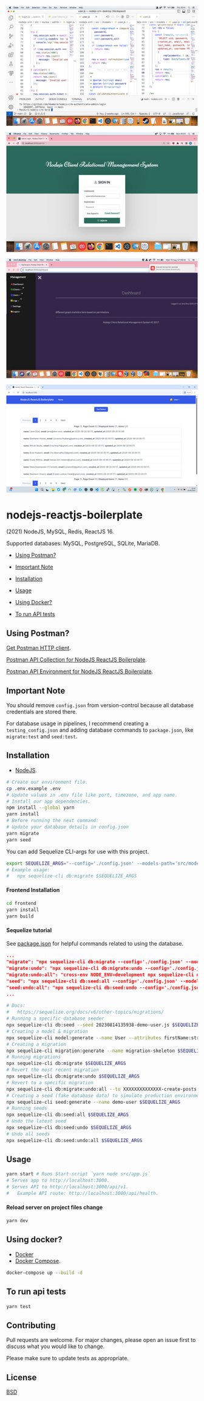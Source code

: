 ![nodejs-crm5.png](https://github.com/kkamara/useful/blob/main/nodejs-crm5.png?raw=true)

![nodejs-crm2.png](https://github.com/kkamara/useful/blob/main/nodejs-crm2.png?raw=true)

![nodejs-crm.png](https://github.com/kkamara/useful/blob/main/nodejs-crm.png?raw=true)

![nodejs-reactjs-boilerplate2.png](https://github.com/kkamara/useful/blob/main/nodejs-reactjs-boilerplate2.png?raw=true)

# nodejs-reactjs-boilerplate

(2021) NodeJS, MySQL, Redis, ReactJS 16.

Supported databases: MySQL, PostgreSQL, SQLite, MariaDB.

* [Using Postman?](#postman)

* [Important Note](#important-note)

* [Installation](#installation)

* [Usage](#usage)

* [Using Docker?](#using-docker)

* [To run API tests](#to-run-api-tests)

<a name="postman"></a>
## Using Postman?

[Get Postman HTTP client](https://www.postman.com/).

[Postman API Collection for NodeJS ReactJS Boilerplate](https://github.com/kkamara/nodejs-reactjs-boilerplate/blob/main/nodejs-reactjs-boilerplate.postman_collection.json).

[Postman API Environment for NodeJS ReactJS Boilerplate](https://github.com/kkamara/nodejs-reactjs-boilerplate/blob/main/nodejs-reactjs-boilerplate.postman_environment.json).

## Important Note

You should remove `config.json` from version-control because all database credentials are stored there.

For database usage in pipelines, I recommend creating a `testing_config.json` and adding database commands to `package.json`, like `migrate:test` and `seed:test`.

## Installation

* [NodeJS](https://nodejs.org/en/).

```bash
# Create our environment file.
cp .env.example .env
# Update values in .env file like port, timezone, and app name.
# Install our app dependencies.
npm install --global yarn
yarn install
# Before running the next command:
# Update your database details in config.json
yarn migrate
yarn seed
```

You can add Sequelize CLI-args for use with this project.

```bash
export SEQUELIZE_ARGS="--config='./config.json' --models-path='src/models' --migrations-path='src/migrations' --seeders-path='src/seeders'"
# Example usage:
#   npx sequelize-cli db:migrate $SEQUELIZE_ARGS
```

#### Frontend Installation

```bash
cd frontend
yarn install
yarn build
```

#### Sequelize tutorial

See [package.json](https://github.com/kkamara/nodejs-reactjs-boilerplate/blob/main/package.json) for helpful commands related to using the database.

```json
...
"migrate": "npx sequelize-cli db:migrate --config='./config.json' --models-path='src/models' --migrations-path='src/migrations' --seeders-path='src/seeders'",
"migrate:undo": "npx sequelize-cli db:migrate:undo --config='./config.json' --models-path='src/models' --migrations-path='src/migrations' --seeders-path='src/seeders'",
"migrate:undo:all": "cross-env NODE_ENV=development npx sequelize-cli db:migrate:undo:all --config='./config.json' --models-path='src/models' --migrations-path='src/migrations' --seeders-path='src/seeders'",
"seed": "npx sequelize-cli db:seed:all --config='./config.json' --models-path='src/models' --migrations-path='src/migrations' --seeders-path='src/seeders'",
"seed:undo:all": "npx sequelize-cli db:seed:undo --config='./config.json' --models-path='src/models' --migrations-path='src/migrations' --seeders-path='src/seeders'"
...
```

```bash
# Docs:
#   https://sequelize.org/docs/v6/other-topics/migrations/
# Running a specific database seeder
npx sequelize-cli db:seed --seed 20230814135938-demo-user.js $SEQUELIZE_ARGS
# Creating a model & migration
npx sequelize-cli model:generate --name User --attributes firstName:string,lastName:string,email:string $SEQUELIZE_ARGS
# Creating a migration
npx sequelize-cli migration:generate --name migration-skeleton $SEQUELIZE_ARGS
# Running migrations
npx sequelize-cli db:migrate $SEQUELIZE_ARGS
# Revert the most recent migration
npx sequelize-cli db:migrate:undo $SEQUELIZE_ARGS
# Revert to a specific migration
npx sequelize-cli db:migrate:undo:all --to XXXXXXXXXXXXXX-create-posts.js $SEQUELIZE_ARGS
# Creating a seed (fake database data) to simulate production environment
npx sequelize-cli seed:generate --name demo-user $SEQUELIZE_ARGS
# Running seeds
npx sequelize-cli db:seed:all $SEQUELIZE_ARGS
# Undo the latest seed
npx sequelize-cli db:seed:undo $SEQUELIZE_ARGS
# Undo all seeds
npx sequelize-cli db:seed:undo:all $SEQUELIZE_ARGS
```

## Usage

```bash
yarn start # Runs Start-script `yarn node src/app.js`
# Serves app to http://localhost:3000.
# Serves API to http://localhost:3000/api/v1.
#   Example API route: http://localhost:3000/api/health.
```

#### Reload server on project files change

```bash
yarn dev
```

<a name="using-docker"></a>
## Using docker?

* [Docker](https://docs.docker.com/engine/install/) 
* [Docker Compose](https://docs.docker.com/compose/install/).

```bash
docker-compose up --build -d
```

## To run api tests

```bash
yarn test
```

## Contributing
Pull requests are welcome. For major changes, please open an issue first to discuss what you would like to change.

Please make sure to update tests as appropriate.

## License
[BSD](https://opensource.org/licenses/BSD-3-Clause)
